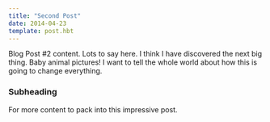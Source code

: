 ```yaml
---
title: "Second Post"
date: 2014-04-23
template: post.hbt
---
```

Blog Post #2 content. Lots to say here. I think I have discovered the next big thing. Baby animal pictures! I want to tell the whole world about how this is going to change everything.

### Subheading
For more content to pack into this impressive post.